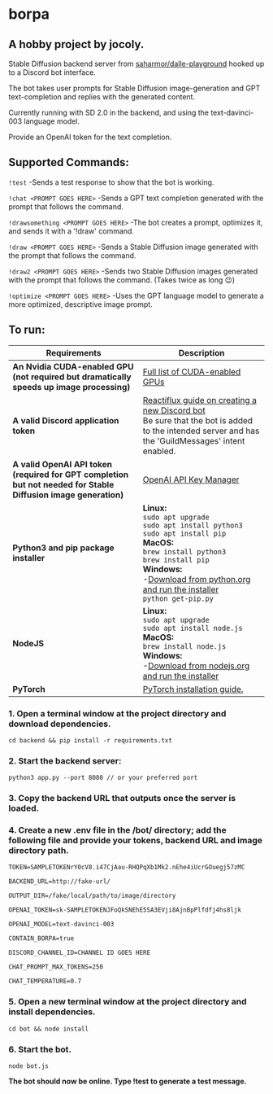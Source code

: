 # borpa

## A hobby project by jocoly.

Stable Diffusion backend server from [saharmor/dalle-playground](https://github.com/saharmor/dalle-playground) hooked up to a Discord bot interface.

The bot takes user prompts for Stable Diffusion image-generation and GPT text-completion and replies with the generated content.

Currently running with SD 2.0 in the backend, and using the text-davinci-003 language model.

Provide an OpenAI token for the text completion.

## Supported Commands:
  `!test`
  -Sends a test response to show that the bot is working.

  `!chat <PROMPT GOES HERE>`
  -Sends a GPT text completion generated with the prompt that follows the command.

  `!drawsomething <PROMPT GOES HERE>`
  -The bot creates a prompt, optimizes it, and sends it with a '!draw' command.
  
  `!draw <PROMPT GOES HERE>`
  -Sends a Stable Diffusion image generated with the prompt that follows the command.
  
  `!draw2 <PROMPT GOES HERE>`
  -Sends two Stable Diffusion images generated with the prompt that follows the command.
  (Takes twice as long :wink:)

  `!optimize <PROMPT GOES HERE>`
  -Uses the GPT language model to generate a more optimized, descriptive image prompt.

## To run:

| Requirements | Description |
| ----------- | ----------- |
| **An Nvidia CUDA-enabled GPU (not required but dramatically speeds up image processing)** | [Full list of CUDA-enabled GPUs](https://developer.nvidia.com/cuda-gpus) |
| **A valid Discord application token** | [Reactiflux guide on creating a new Discord bot](https://github.com/reactiflux/discord-irc/wiki/Creating-a-discord-bot-&-getting-a-token)<br />Be sure that the bot is added to the intended server and has the 'GuildMessages' intent enabled. |
| **A valid OpenAI API token (required for GPT completion but not needed for Stable Diffusion image generation)** | [OpenAI API Key Manager](https://platform.openai.com/account/api-keys) |
| **Python3 and pip package installer** | **Linux:**<br />`sudo apt upgrade`<br />`sudo apt install python3`<br />`sudo apt install pip`<br />**MacOS:**<br />`brew install python3`<br />`brew install pip`<br />**Windows:**<br />-[Download from python.org and run the installer](https://www.python.org/downloads/)<br />`python get-pip.py` |
| **NodeJS** | **Linux:**<br />`sudo apt upgrade`<br />`sudo apt install node.js`<br />**MacOS:**<br />`brew install node.js`<br />**Windows:**<br />-[Download from nodejs.org and run the installer](https://nodejs.org/en/download) |
| **PyTorch** | [PyTorch installation guide.](https://pytorch.org/get-started/locally/) |


### 1. Open a terminal window at the project directory and download dependencies.
`cd backend && pip install -r requirements.txt`


### 2. Start the backend server:
`python3 app.py --port 8080 // or your preferred port`

### 3. Copy the backend URL that outputs once the server is loaded.

### 4. Create a new .env file in the /bot/ directory; add the following file and provide your tokens, backend URL and image directory path.


  `TOKEN=SAMPLETOKENrY0cV8.i47CjAau-RHQPqXb1Mk2.nEhe4iUcrGOuegj57zMC`
  
  `BACKEND_URL=http://fake-url/`

  `OUTPUT_DIR=/fake/local/path/to/image/directory`

  `OPENAI_TOKEN=sk-SAMPLETOKENJFoQkSNEhE5SA3EVji8AjnBpPlfdfj4hs8ljk`

  `OPENAI_MODEL=text-davinci-003`

  `CONTAIN_BORPA=true`

  `DISCORD_CHANNEL_ID=CHANNEL ID GOES HERE`

  `CHAT_PROMPT_MAX_TOKENS=250`

  `CHAT_TEMPERATURE=0.7`


### 5. Open a new terminal window at the project directory and install dependencies.
`cd bot && node install`


### 6. Start the bot.
`node bot.js`

**The bot should now be online. Type !test to generate a test message.**
  
